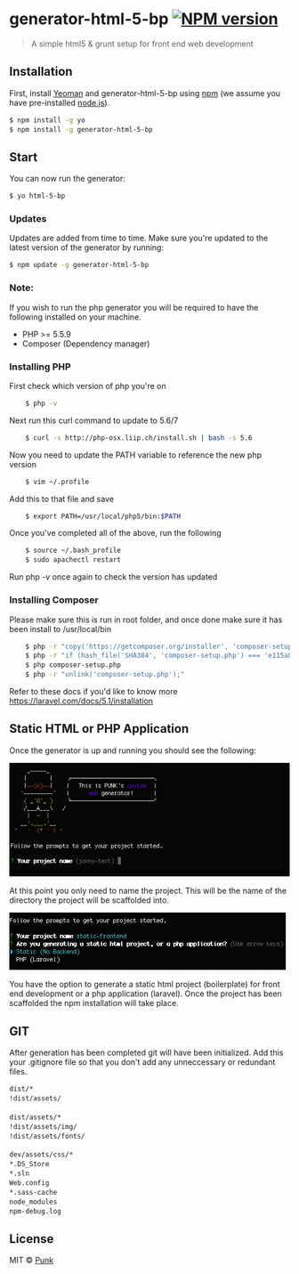 # generator-html-5-bp [![NPM version][npm-image]][npm-url]
> A simple html5 & grunt setup for front end web development


## Installation

First, install [Yeoman](http://yeoman.io) and generator-html-5-bp using [npm](https://www.npmjs.com/) (we assume you have pre-installed [node.js](https://nodejs.org/)).

```bash
$ npm install -g yo
$ npm install -g generator-html-5-bp
```

## Start

You can now run the generator:

```bash
$ yo html-5-bp
```

### Updates

Updates are added from time to time. Make sure you're updated to the latest version of the generator by running:

```bash
$ npm update -g generator-html-5-bp
```

### Note:

If you wish to run the php generator you will be required to have the following installed on your machine.
 * PHP >= 5.5.9
 * Composer (Dependency manager)




### Installing PHP

First check which version of php you're on
```bash
	$ php -v
```
Next run this curl command to update to 5.6/7
```bash
	$ curl -s http://php-osx.liip.ch/install.sh | bash -s 5.6
```
Now you need to update the PATH variable to reference the new php version
```bash
	$ vim ~/.profile
```

Add this to that file and save
```bash
	$ export PATH=/usr/local/php5/bin:$PATH
```

Once you've completed all of the above, run the following
```bash
	$ source ~/.bash_profile
	$ sudo apachectl restart
```

Run php -v once again to check the version has updated




### Installing Composer

Please make sure this is run in root folder, and once done make sure it has been install to /usr/local/bin

```bash
	$ php -r "copy('https://getcomposer.org/installer', 'composer-setup.php');"
	$ php -r "if (hash_file('SHA384', 'composer-setup.php') === 'e115a8dc7871f15d853148a7fbac7da27d6c0030b848d9b3dc09e2a0388afed865e6a3d6b3c0fad45c48e2b5fc1196ae') { echo 'Installer verified'; } else { echo 'Installer corrupt'; unlink('composer-setup.php'); } echo PHP_EOL;"
	$ php composer-setup.php
	$ php -r "unlink('composer-setup.php');"
```

Refer to these docs if you'd like to know more https://laravel.com/docs/5.1/installation


## Static HTML or PHP Application

Once the generator is up and running you should see the following:

![Alt text](/readme/screenshots/1.png?raw=true)

At this point you only need to name the project. This will be the name of the directory the project will be scaffolded into.

![Alt text](/readme/screenshots/2.png?raw=true)

You have the option to generate a static html project (boilerplate) for front end development or a php application (laravel). Once the project has been scaffolded the npm installation will take place.


## GIT

After generation has been completed git will have been initialized. Add this your .gitignore file so that you don't add any unneccessary or redundant files.

```bash
dist/*
!dist/assets/

dist/assets/*
!dist/assets/img/
!dist/assets/fonts/

dev/assets/css/*
*.DS_Store
*.sln
Web.config
*.sass-cache
node_modules
npm-debug.log
```


## License

MIT © [Punk]()

[npm-image]: https://badge.fury.io/js/generator-html-5-bp.svg
[npm-url]: https://npmjs.org/package/generator-html-5-bp

